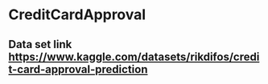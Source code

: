 # CreditCardApproval

## Data set link https://www.kaggle.com/datasets/rikdifos/credit-card-approval-prediction
